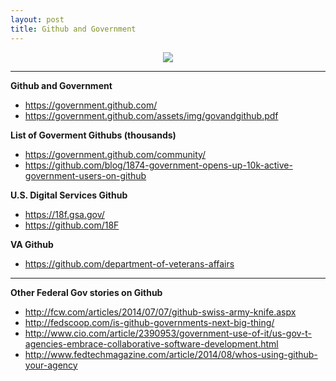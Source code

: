 ```yaml
---
layout: post
title: Github and Government
---
```


<p align="center">
  <img src="http://a4.files.readwrite.com/image/upload/c_fit,cs_srgb,dpr_0.75,q_80,w_620/MTIyMjk0MzcwNTA1MzU0NTIx.jpg"/>
</p>


***

**Github and Government**
* https://government.github.com/
* https://government.github.com/assets/img/govandgithub.pdf


**List of Goverment Githubs (thousands)**
* https://government.github.com/community/
* https://github.com/blog/1874-government-opens-up-10k-active-government-users-on-github

**U.S. Digital  Services Github**
* https://18f.gsa.gov/
* https://github.com/18F

**VA  Github**
* https://github.com/department-of-veterans-affairs

***
**Other  Federal Gov stories on Github**
* http://fcw.com/articles/2014/07/07/github-swiss-army-knife.aspx
* http://fedscoop.com/is-github-governments-next-big-thing/
* http://www.cio.com/article/2390953/government-use-of-it/us-gov-t-agencies-embrace-collaborative-software-development.html
* http://www.fedtechmagazine.com/article/2014/08/whos-using-github-your-agency
